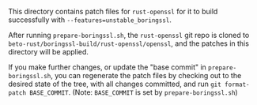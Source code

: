 This directory contains patch files for `rust-openssl` for it to build successfully with
`--features=unstable_boringssl`.

After running `prepare-boringssl.sh`, the `rust-openssl` git repo is cloned to
`beto-rust/boringssl-build/rust-openssl/openssl`, and the patches in this directory will be applied.

If you make further changes, or update the "base commit" in `prepare-boringssl.sh`, you can
regenerate the patch files by checking out to the desired state of the tree, with all changes
committed, and run `git format-patch BASE_COMMIT`. (Note: `BASE_COMMIT` is set by
`prepare-boringssl.sh`)
